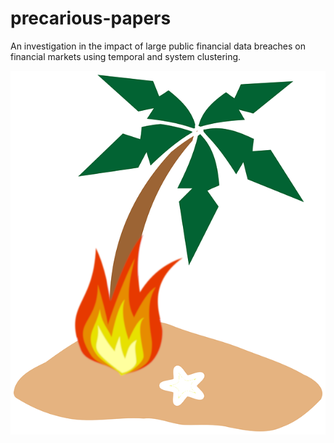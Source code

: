 # precarious-papers
An investigation in the impact of large public financial data breaches on financial markets using temporal and system clustering. 

![island-fire](island_fire.png)
